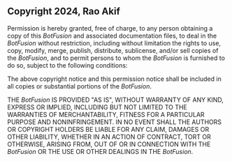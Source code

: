 ## Copyright 2024, Rao Akif

Permission is hereby granted, free of charge, to any person obtaining a copy of this _*BotFusion*_ and associated documentation files, to deal in the _*BotFusion*_ without restriction, including without limitation the rights to use, copy, modify, merge, publish, distribute, sublicense, and/or sell copies of the _*BotFusion*_, and to permit persons to whom the _*BotFusion*_ is furnished to do so, subject to the following conditions:

The above copyright notice and this permission notice shall be included in all copies or substantial portions of the _*BotFusion*_.

THE _*BotFusion*_ IS PROVIDED "AS IS", WITHOUT WARRANTY OF ANY KIND, EXPRESS OR IMPLIED, INCLUDING BUT NOT LIMITED TO THE WARRANTIES OF MERCHANTABILITY, FITNESS FOR A PARTICULAR PURPOSE AND NONINFRINGEMENT. IN NO EVENT SHALL THE AUTHORS OR COPYRIGHT HOLDERS BE LIABLE FOR ANY CLAIM, DAMAGES OR OTHER LIABILITY, WHETHER IN AN ACTION OF CONTRACT, TORT OR OTHERWISE, ARISING FROM, OUT OF OR IN CONNECTION WITH THE _*BotFusion*_ OR THE USE OR OTHER DEALINGS IN THE _*BotFusion*_.